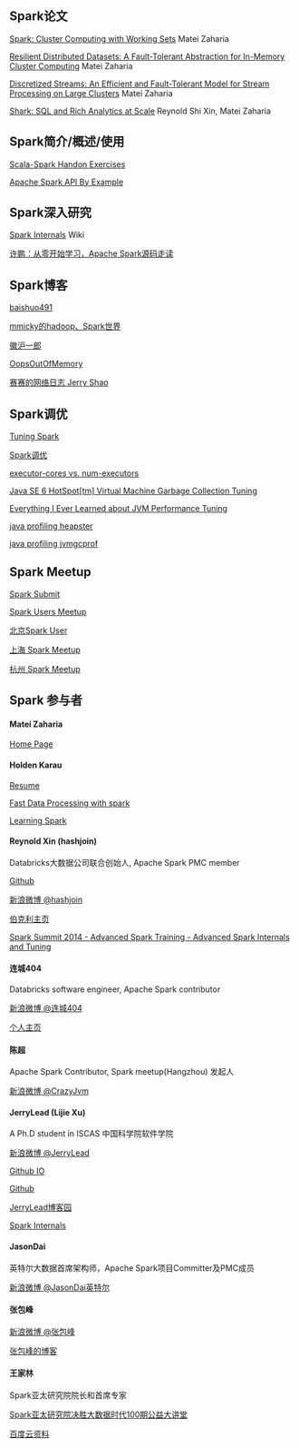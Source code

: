 ## Spark论文 ##

[Spark: Cluster Computing with Working Sets](http://people.csail.mit.edu/matei/papers/2010/hotcloud_spark.pdf) Matei Zaharia

[Resilient Distributed Datasets: A Fault-Tolerant Abstraction for In-Memory Cluster Computing](http://www.cs.berkeley.edu/~matei/papers/2012/nsdi_spark.pdf) Matei Zaharia

[Discretized Streams: An Efficient and Fault-Tolerant Model for Stream Processing on Large Clusters](http://www.cs.berkeley.edu/~matei/papers/2012/hotcloud_spark_streaming.pdf) Matei Zaharia

[Shark: SQL and Rich Analytics at Scale](http://www.eecs.berkeley.edu/Pubs/TechRpts/2012/EECS-2012-214.pdf) Reynold Shi Xin, Matei Zaharia


## Spark简介/概述/使用 ##
[Scala-Spark Handon Exercises](http://ampcamp.berkeley.edu/big-data-mini-course/index.html)

[Apache Spark API By Example](http://homepage.cs.latrobe.edu.au/zhe/files/SparkAPIMaster.pdf)


## Spark深入研究 ##
[Spark Internals](https://cwiki.apache.org/confluence/display/SPARK/Spark+Internals) Wiki

[许鹏：从零开始学习，Apache Spark源码走读](http://www.csdn.net/article/2014-05-29/2820013)


## Spark博客 ##
[baishuo491](http://baishuo491.iteye.com/blog)

[mmicky的hadoop、Spark世界](http://blog.csdn.net/book_mmicky)

[徽沪一郎](http://www.cnblogs.com/hseagle/)

[OopsOutOfMemory](http://blog.csdn.net/oopsoom)

[赛赛的网络日志 Jerry Shao](http://jerryshao.me/)


## Spark调优 ##
[Tuning Spark](http://spark.apache.org/docs/latest/tuning.html)

[Spark调优](http://www.oschina.net/translate/spark-tuning?lang=eng)

[executor-cores vs. num-executors](http://apache-spark-user-list.1001560.n3.nabble.com/executor-cores-vs-num-executors-td9878.html)

[Java SE 6 HotSpot[tm] Virtual Machine Garbage Collection Tuning](http://www.oracle.com/technetwork/java/javase/gc-tuning-6-140523.html)

[Everything I Ever Learned about JVM Performance Tuning](http://www.infoq.com/presentations/JVM-Performance-Tuning-twitter)

[java profiling heapster](https://github.com/mariusae/heapster)

[java profiling jvmgcprof](https://github.com/twitter/jvmgcprof)


## Spark Meetup ##
[Spark Submit](http://spark-summit.org/)

[Spark Users Meetup](http://www.meetup.com/spark-users/)

[北京Spark User](http://www.meetup.com/spark-user-beijing-Meetup/)

[上海 Spark Meetup](http://www.meetup.com/Shanghai-Apache-Spark-Meetup/)

[杭州 Spark Meetup](http://www.meetup.com/Hangzhou-Apache-Spark-Meetup/)


## Spark 参与者 ##

#### Matei Zaharia ###
[Home Page](http://people.csail.mit.edu/matei/)


#### Holden Karau ####
[Resume](http://www.holdenkarau.com/resume.pdf?q=github)

[Fast Data Processing with spark](http://it-ebooks.info/book/3185/)

[Learning Spark](http://shop.oreilly.com/product/0636920028512.do)


#### Reynold Xin (hashjoin) ####
Databricks大数据公司联合创始人, Apache Spark PMC member

[Github](https://github.com/rxin)

[新浪微博 @hashjoin](http://www.weibo.com/hashjoin)

[伯克利主页](http://www.cs.berkeley.edu/~rxin/)

[Spark Summit 2014 - Advanced Spark Training - Advanced Spark Internals and Tuning](https://www.youtube.com/watch?v=HG2Yd-3r4-M)


#### 连城404 ####
Databricks software engineer, Apache Spark contributor

[新浪微博 @连城404](http://www.weibo.com/lianchengzju)

[个人主页](http://blog.liancheng.info/)


#### 陈超 ####
 Apache Spark Contributor, Spark meetup(Hangzhou) 发起人

[新浪微博 @CrazyJvm](http://www.weibo.com/476691290)


#### JerryLead (Lijie Xu) ####
A Ph.D student in ISCAS 中国科学院软件学院

[新浪微博 @JerryLead](http://www.weibo.com/jerrylead)

[Github IO](http://jerrylead.github.io/)

[Github](https://github.com/JerryLead)

[JerryLead博客园](http://www.cnblogs.com/jerrylead/default.html?page=1)

[Spark Internals](https://github.com/JerryLead/SparkInternals/blob/master/markdown/0-Introduction.md)


#### JasonDai ####
英特尔大数据首席架构师，Apache Spark项目Committer及PMC成员

[新浪微博 @JasonDai英特尔](http://www.weibo.com/u/3816918426)


#### 张包峰 ####
[新浪微博 @张包峰](http://www.weibo.com/pelickzhang)

[张包峰的博客](http://blog.csdn.net/pelick)


#### 王家林 ####
Spark亚太研究院院长和首席专家

[Spark亚太研究院决胜大数据时代100期公益大讲堂](http://edu.51cto.com/course/course_id-1659.html)

[百度云资料](http://pan.baidu.com/share/home?uk=4013289088#category/type=0)



